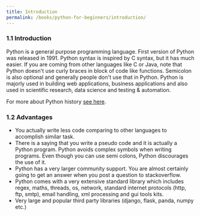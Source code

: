 ```yaml
---
title: Introduction
permalink: /books/python-for-beginners/introduction/
---
```

### 1.1 Introduction

Python is a general purpose programming language. First version of Python was released in 1991. Python syntax is inspired by C syntax, but it has much easier. If you are coming from other languages like C or Java, note that Python doesn't use curly braces in block of code like functions. Semicolon is also optional and generally people don't use that in Python. Python is majorly used in building web applications, business applications and also used in scientific research, data science and testing & automation.

For more about Python history [see here](http://python-history.blogspot.com/).

### 1.2 Advantages

* You actually write less code comparing to other languages to accomplish similar task.
* There is a saying that you write a pseudo code and it is actually a Python program. Python avoids complex symbols when writing programs. Even though you can use semi colons, Python discourages the use of it.
* Python has a very larger community support. You are almost certainly going to get an answer when you post a question to stackoverflow.
* Python comes with a very extensive standard library which includes regex, maths, threads, os, network, standard internet protocols (http, ftp, smtp), email handling, xml processing and gui tools kits.
* Very large and popular third party libraries (django, flask, panda, numpy etc.)
